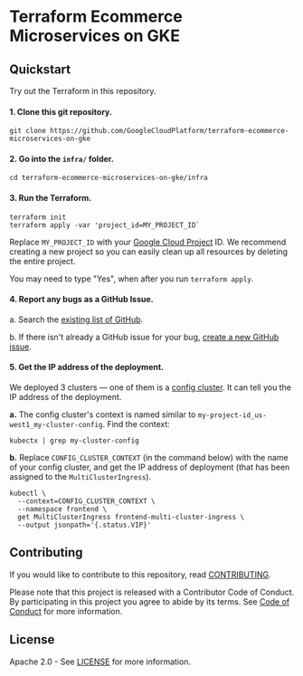 # Terraform Ecommerce Microservices on GKE

## Quickstart

Try out the Terraform in this repository.

#### 1. Clone this git repository.

```
git clone https://github.com/GoogleCloudPlatform/terraform-ecommerce-microservices-on-gke
```

#### 2. Go into the `infra/` folder.

```
cd terraform-ecommerce-microservices-on-gke/infra
```

#### 3. Run the Terraform.

```
terraform init
terraform apply -var 'project_id=MY_PROJECT_ID`
```

Replace `MY_PROJECT_ID` with your [Google Cloud Project](https://cloud.google.com/resource-manager/docs/creating-managing-projects) ID. We recommend creating a new project so you can easily clean up all resources by deleting the entire project.

You may need to type "Yes", when after you run `terraform apply`.

#### 4. Report any bugs as a GitHub Issue.

a. Search the [existing list of GitHub](https://github.com/GoogleCloudPlatform/terraform-ecommerce-microservices-on-gke/issues?q=is%3Aissue).

b. If there isn't already a GitHub issue for your bug, [create a new GitHub issue](https://github.com/GoogleCloudPlatform/terraform-ecommerce-microservices-on-gke/issues/new/choose).

#### 5. Get the IP address of the deployment.

We deployed 3 clusters — one of them is a [config cluster](https://cloud.google.com/kubernetes-engine/docs/concepts/multi-cluster-ingress#config_cluster_design). It can tell you the IP address of the deployment.

**a.** The config cluster's context is named similar to `my-project-id_us-west1_my-cluster-config`. Find the context:

```
kubectx | grep my-cluster-config
```

**b.** Replace `CONFIG_CLUSTER_CONTEXT` (in the command below) with the name of your config cluster, and get the IP address of deployment (that has been assigned to the `MultiClusterIngress`).

```
kubectl \
  --context=CONFIG_CLUSTER_CONTEXT \
  --namespace frontend \
  get MultiClusterIngress frontend-multi-cluster-ingress \
  --output jsonpath='{.status.VIP}'
```

## Contributing

If you would like to contribute to this repository, read [CONTRIBUTING](CONTRIBUTING.md).

Please note that this project is released with a Contributor Code of Conduct. By participating in
this project you agree to abide by its terms. See [Code of Conduct](CODE_OF_CONDUCT.md) for more
information.

## License

Apache 2.0 - See [LICENSE](LICENSE) for more information.
